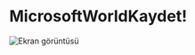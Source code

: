 # MicrosoftWorldKaydet!

![Ekran görüntüsü ](https://user-images.githubusercontent.com/73031908/186354413-5806aa2f-6b54-400b-af55-b77e27ad90ce.png)
